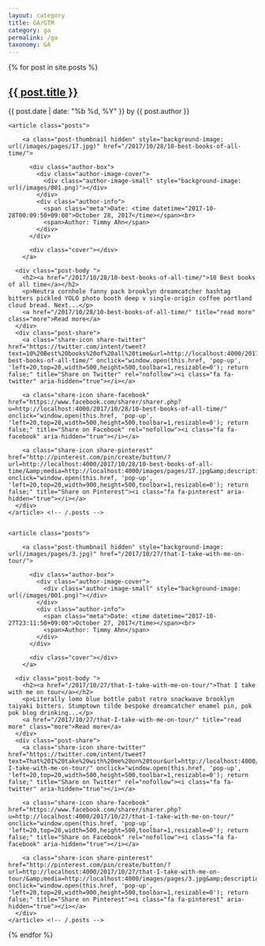 ```yaml
---
layout: category
title: GA/GTM
category: ga
permalink: /ga
taxonomy: GA
---
```

{% for post in site.posts %}
    <div class="post-list">
        <h2><a href="{{ post.url }}">{{ post.title }}</a></h2>
        <p>{{ post.date | date: "%b %d, %Y" }} by {{ post.author }}</p>
    </div>

<div class="content-wrap">
  <div class="wrapper" data-page="1" data-totalPages="1">
  
   
    <article class="posts">
      
        <a class="post-thumbnail hidden" style="background-image: url(/images/pages/17.jpg)" href="/2017/10/28/10-best-books-of-all-time/">
          
          <div class="author-box">
            <div class="author-image-cover">
              <div class="author-image-small" style="background-image: url(/images/001.png)"></div>
            </div>
            <div class="author-info">
              <span class="meta">Date: <time datetime="2017-10-28T00:09:50+09:00">October 28, 2017</time></span><br>
              <span>Author: Timmy Ahn</span>
            </div>
          </div>
          
          <div class="cover"></div>
        </a>
      
      <div class="post-body ">
        <h2><a href="/2017/10/28/10-best-books-of-all-time/">10 Best books of all time</a></h2>
        <p>Neutra cornhole fanny pack brooklyn dreamcatcher hashtag bitters pickled YOLO photo booth deep v single-origin coffee portland cloud bread. Next...</p>
        <a href="/2017/10/28/10-best-books-of-all-time/" title="read more" class="more">Read more</a>
      </div>
      <div class="post-share">
        <a class="share-icon share-twitter" href="https://twitter.com/intent/tweet?text=10%20Best%20books%20of%20all%20time&url=http://localhost:4000/2017/10/28/10-best-books-of-all-time/" onclick="window.open(this.href, 'pop-up', 'left=20,top=20,width=500,height=500,toolbar=1,resizable=0'); return false;" title="Share on Twitter" rel="nofollow"><i class="fa fa-twitter" aria-hidden="true"></i></a>

        <a class="share-icon share-facebook" href="https://www.facebook.com/sharer/sharer.php?u=http://localhost:4000/2017/10/28/10-best-books-of-all-time/" onclick="window.open(this.href, 'pop-up', 'left=20,top=20,width=500,height=500,toolbar=1,resizable=0'); return false;" title="Share on Facebook" rel="nofollow"><i class="fa fa-facebook" aria-hidden="true"></i></a>
        
        <a class="share-icon share-pinterest" href="http://pinterest.com/pin/create/button/?url=http://localhost:4000/2017/10/28/10-best-books-of-all-time/&amp;media=http://localhost:4000/images/pages/17.jpg&amp;description=10%20Best%20books%20of%20all%20time" onclick="window.open(this.href, 'pop-up', 'left=20,top=20,width=900,height=500,toolbar=1,resizable=0'); return false;" title="Share on Pinterest"><i class="fa fa-pinterest" aria-hidden="true"></i></a>
      </div>
    </article> <!-- /.posts -->
  
   
    <article class="posts">
      
        <a class="post-thumbnail hidden" style="background-image: url(/images/pages/3.jpg)" href="/2017/10/27/that-I-take-with-me-on-tour/">
          
          <div class="author-box">
            <div class="author-image-cover">
              <div class="author-image-small" style="background-image: url(/images/001.png)"></div>
            </div>
            <div class="author-info">
              <span class="meta">Date: <time datetime="2017-10-27T23:11:50+09:00">October 27, 2017</time></span><br>
              <span>Author: Timmy Ahn</span>
            </div>
          </div>
          
          <div class="cover"></div>
        </a>
      
      <div class="post-body ">
        <h2><a href="/2017/10/27/that-I-take-with-me-on-tour/">That I take with me on tour</a></h2>
        <p>Literally lomo blue bottle pabst retro snackwave brooklyn taiyaki bitters. Stumptown tilde bespoke dreamcatcher enamel pin, pok pok blog drinking...</p>
        <a href="/2017/10/27/that-I-take-with-me-on-tour/" title="read more" class="more">Read more</a>
      </div>
      <div class="post-share">
        <a class="share-icon share-twitter" href="https://twitter.com/intent/tweet?text=That%20I%20take%20with%20me%20on%20tour&url=http://localhost:4000/2017/10/27/that-I-take-with-me-on-tour/" onclick="window.open(this.href, 'pop-up', 'left=20,top=20,width=500,height=500,toolbar=1,resizable=0'); return false;" title="Share on Twitter" rel="nofollow"><i class="fa fa-twitter" aria-hidden="true"></i></a>

        <a class="share-icon share-facebook" href="https://www.facebook.com/sharer/sharer.php?u=http://localhost:4000/2017/10/27/that-I-take-with-me-on-tour/" onclick="window.open(this.href, 'pop-up', 'left=20,top=20,width=500,height=500,toolbar=1,resizable=0'); return false;" title="Share on Facebook" rel="nofollow"><i class="fa fa-facebook" aria-hidden="true"></i></a>
        
        <a class="share-icon share-pinterest" href="http://pinterest.com/pin/create/button/?url=http://localhost:4000/2017/10/27/that-I-take-with-me-on-tour/&amp;media=http://localhost:4000/images/pages/3.jpg&amp;description=That%20I%20take%20with%20me%20on%20tour" onclick="window.open(this.href, 'pop-up', 'left=20,top=20,width=900,height=500,toolbar=1,resizable=0'); return false;" title="Share on Pinterest"><i class="fa fa-pinterest" aria-hidden="true"></i></a>
      </div>
    </article> <!-- /.posts -->
  
   

     

  </div> <!-- /.wrapper -->
</div> <!-- /.content-wrap -->

{% endfor %}